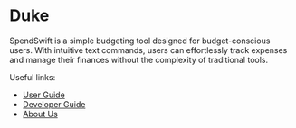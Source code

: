 # Duke

SpendSwift is a simple budgeting tool designed for budget-conscious users. With intuitive text commands, users can effortlessly track expenses and manage their finances without the complexity of traditional tools.

Useful links:
* [User Guide](UserGuide.md)
* [Developer Guide](DeveloperGuide.md)
* [About Us](AboutUs.md)
